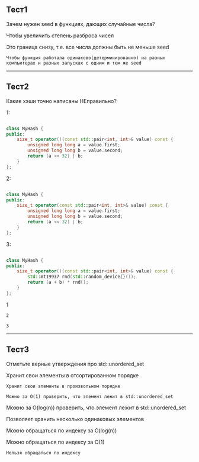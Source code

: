 ## Тест1

Зачем нужен seed в функциях, дающих случайные числа?

Чтобы увеличить степень разброса чисел

Это граница снизу, т.е. все числа должны быть не меньше seed

`Чтобы функция работала одинаково(детерминированно) на разных компьютерах и разных запусках с одним и тем же seed `


------


## Тест2

Какие хэши точно написаны НЕправильно?

1:

```c++

class MyHash {
public:
    size_t operator()(const std::pair<int, int>& value) const {
        unsigned long long a = value.first;
        unsigned long long b = value.second;
        return (a << 32) | b;
    }
};

```

2:

```c++

class MyHash {
public:
    size_t operator(const std::pair<int, int>& value) const {
        unsigned long long a = value.first;
        unsigned long long b = value.second;
        return (a << 32) | b;
    }
};

```

3:

```c++

class MyHash {
public:
    size_t operator()(const std::pair<int, int>& value) const {
        std::mt19937 rnd(std::random_device{}());
        return (a + b) * rnd();
    }
};

```

1

`2`

`3`



------



## Тест3

Отметьте верные утверждения про std::unordered_set

Хранит свои элементы в отсортированном порядке

`Хранит свои элементы в произвольном порядке`

`Можно за O(1) проверить, что элемент лежит в std::unordered_set`

Можно за O(log(n)) проверить, что элемент лежит в std::unordered_set

Позволяет хранить несколько одинаковых элементов

Можно обращаться по индексу за O(log(n))

Можно обращаться по индексу за O(1)

`Нельзя обращаться по индексу`







